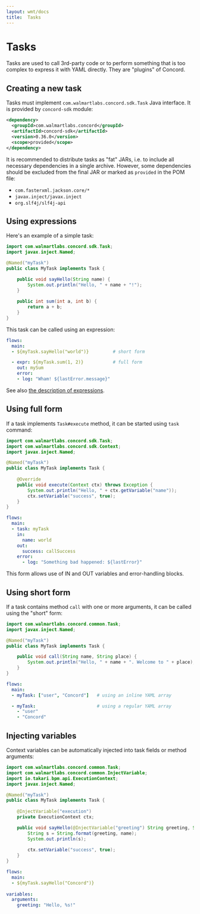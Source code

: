 ```yaml
---
layout: wmt/docs
title:  Tasks
---
```


# Tasks

Tasks are used to call 3rd-party code or to perform something that
is too complex to express it with YAML directly. They are "plugins"
of Concord.

## Creating a new task

Tasks must implement `com.walmartlabs.concord.sdk.Task` Java
interface. It is provided by `concord-sdk` module: 
```xml
<dependency>
  <groupId>com.walmartlabs.concord</groupId>
  <artifactId>concord-sdk</artifactId>
  <version>0.36.0</version>
  <scope>provided</scope>
</dependency>
```

It is recommended to distribute tasks as "fat" JARs, i.e. to include
all necessary dependencies in a single archive. However, some
dependencies should be excluded from the final JAR or marked as
`provided` in the POM file:
- `com.fasterxml.jackson.core/*`
- `javax.inject/javax.inject`
- `org.slf4j/slf4j-api`

## Using expressions

Here's an example of a simple task:
```java
import com.walmartlabs.concord.sdk.Task;
import javax.inject.Named;

@Named("myTask")
public class MyTask implements Task {

    public void sayHello(String name) {
        System.out.println("Hello, " + name + "!");
    }
    
    public int sum(int a, int b) {
        return a + b;
    }
}
```

This task can be called using an expression:

```yaml
flows:
  main:
  - ${myTask.sayHello("world")}         # short form

  - expr: ${myTask.sum(1, 2)}           # full form
    out: mySum
    error:
    - log: "Wham! ${lastError.message}"
```

See also [the description of expressions](./yaml.html#expressions).

## Using full form

If a task implements `Task#execute` method, it can be started using
`task` command:
```java
import com.walmartlabs.concord.sdk.Task;
import com.walmartlabs.concord.sdk.Context;
import javax.inject.Named;

@Named("myTask")
public class MyTask implements Task {
   
    @Override
    public void execute(Context ctx) throws Exception {
        System.out.println("Hello, " + ctx.getVariable("name"));
        ctx.setVariable("success", true);
    }
}
```

```yaml
flows:
  main:
  - task: myTask
    in:
      name: world
    out:
      success: callSuccess
    error:
      - log: "Something bad happened: ${lastError}"
```

This form allows use of IN and OUT variables and error-handling
blocks.

## Using short form

If a task contains method `call` with one or more arguments, it can
be called using the "short" form:
```java
import com.walmartlabs.concord.common.Task;
import javax.inject.Named;

@Named("myTask")
public class MyTask implements Task {

    public void call(String name, String place) {
        System.out.println("Hello, " + name + ". Welcome to " + place);
    }
}
```

```yaml
flows:
  main:
  - myTask: ["user", "Concord"]   # using an inline YAML array

  - myTask:                       # using a regular YAML array
    - "user"
    - "Concord"
```

## Injecting variables

Context variables can be automatically injected into task fields or
method arguments:
```java
import com.walmartlabs.concord.common.Task;
import com.walmartlabs.concord.common.InjectVariable;
import io.takari.bpm.api.ExecutionContext;
import javax.inject.Named;

@Named("myTask")
public class MyTask implements Task {
    
    @InjectVariable("execution")
    private ExecutionContext ctx;

    public void sayHello(@InjectVariable("greeting") String greeting, String name) {
        String s = String.format(greeting, name);
        System.out.println(s);
        
        ctx.setVariable("success", true);
    }
}
```

```yaml
flows:
  main:
  - ${myTask.sayHello("Concord")}
  
variables:
  arguments:
    greeting: "Hello, %s!"
```
